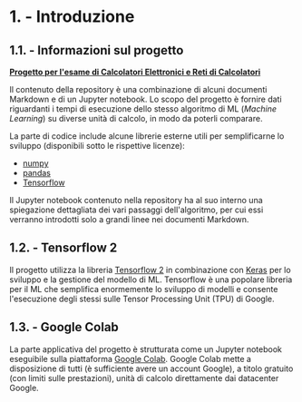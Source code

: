 # 1. - Introduzione
## 1.1. - Informazioni sul progetto
<ins>**Progetto per l'esame di Calcolatori Elettronici e Reti di Calcolatori**</ins>

Il contenuto della repository è una combinazione di alcuni documenti Markdown e di un Jupyter notebook. Lo scopo del progetto è fornire dati riguardanti i tempi di esecuzione dello stesso algoritmo di ML (*Machine Learning*) su diverse unità di calcolo, in modo da poterli comparare.

La parte di codice include alcune librerie esterne utili per semplificarne lo sviluppo (disponibili sotto le rispettive licenze):
 - [numpy](https://numpy.org/doc/stable/license.html)
 - [pandas](https://github.com/pandas-dev/pandas/blob/main/LICENSE)
 - [Tensorflow](https://github.com/tensorflow/tensorflow/blob/master/LICENSE)

Il Jupyter notebook contenuto nella repository ha al suo interno una spiegazione dettagliata dei vari passaggi dell'algoritmo, per cui essi verranno introdotti solo a grandi linee nei documenti Markdown.

## 1.2. - Tensorflow 2
Il progetto utilizza la libreria [Tensorflow 2](https://www.tensorflow.org) in combinazione con [Keras](https://keras.io) per lo sviluppo e la gestione del modello di ML.
Tensorflow è una popolare libreria per il ML che semplifica enormemente lo sviluppo di modelli e consente l'esecuzione degli stessi sulle Tensor Processing Unit (TPU) di Google.

## 1.3. - Google Colab
La parte applicativa del progetto è strutturata come un Jupyter notebook eseguibile sulla piattaforma [Google Colab](https://colab.research.google.com).
Google Colab mette a disposizione di tutti (è sufficiente avere un account Google), a titolo gratuito (con limiti sulle prestazioni), unità di calcolo direttamente dai datacenter Google.

